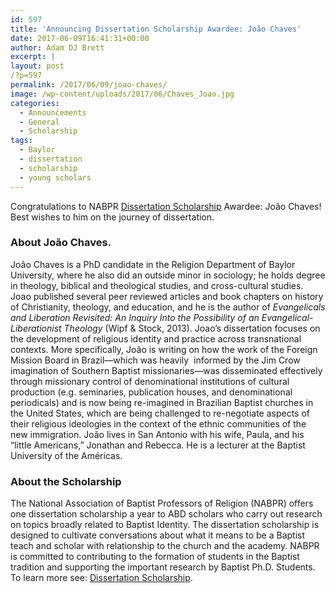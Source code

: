 ```yaml
---
id: 597
title: 'Announcing Dissertation Scholarship Awardee: João Chaves'
date: 2017-06-09T16:41:31+00:00
author: Adam DJ Brett
excerpt: |
layout: post
/?p=597
permalink: /2017/06/09/joao-chaves/
image: /wp-content/uploads/2017/06/Chaves_Joao.jpg
categories:
  - Announcements
  - General
  - Scholarship
tags:
  - Baylor
  - dissertation
  - scholarship
  - young scholars
---
```

<div>
  Congratulations to NABPR <a href="https://nabpr.org/disssertation/">Dissertation Scholarship</a> Awardee: João Chaves! Best wishes to him on the journey of dissertation.
</div>

<div>
</div>

### About João Chaves.

<div>
  João Chaves is a PhD candidate in the Religion Department of Baylor University, where he also did an outside minor in sociology; he holds degree in theology, biblical and theological studies, and cross-cultural studies. Joao published several peer reviewed articles and book chapters on history of Christianity, theology, and education, and he is the author of <i>Evangelicals and Liberation Revisited: An Inquiry Into the Possibility of an Evangelical-Liberationist Theology </i>(Wipf & Stock, 2013). Joao&#8217;s dissertation focuses on the development of religious identity and practice across transnational contexts. More specifically, João is writing on how the work of the Foreign Mission Board in Brazil—which was heavily  informed by the Jim Crow imagination of Southern Baptist missionaries—was disseminated effectively through missionary control of denominational institutions of cultural production (e.g. seminaries, publication houses, and denominational periodicals) and is now being re-imagined in Brazilian Baptist churches in the United States, which are being challenged to re-negotiate aspects of their religious ideologies in the context of the ethnic communities of the new immigration. João lives in San Antonio with his wife, Paula, and his “little Americans,” Jonathan and Rebecca. He is a lecturer at the Baptist University of the Américas.
</div>

<div>
</div>

### About the Scholarship

<div>
  The National Association of Baptist Professors of Religion (NABPR) offers one dissertation scholarship a year to ABD scholars who carry out research on topics broadly related to Baptist Identity. The dissertation scholarship is designed to cultivate conversations about what it means to be a Baptist teach and scholar with relationship to the church and the academy. NABPR is committed to contributing to the formation of students in the Baptist tradition and supporting the important research by Baptist Ph.D. Students. To learn more see: <a href="https://nabpr.org/disssertation/">Dissertation Scholarship</a>.
</div>

<div>
</div>